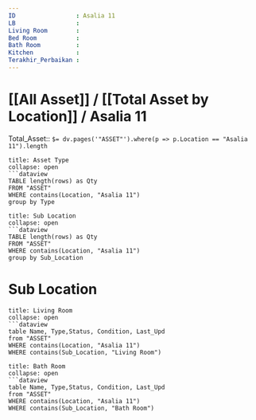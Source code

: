 ```yaml
---
ID                 : Asalia 11
LB                 : 
Living Room        : 
Bed Room           :
Bath Room          :
Kitchen            :
Terakhir_Perbaikan : 
---
```

# [[All Asset]] / [[Total Asset by Location]] / Asalia 11
Total_Asset:: `$= dv.pages('"ASSET"').where(p => p.Location == "Asalia 11").length`




```ad-Asset
title: Asset Type
collapse: open
```dataview 
TABLE length(rows) as Qty 
FROM "ASSET" 
WHERE contains(Location, "Asalia 11")
group by Type
```
```ad-Asset
title: Sub Location
collapse: open
```dataview 
TABLE length(rows) as Qty 
FROM "ASSET" 
WHERE contains(Location, "Asalia 11")
group by Sub_Location
```



# Sub Location
```ad-Sub_Location
title: Living Room
collapse: open
```dataview  
table Name, Type,Status, Condition, Last_Upd
from "ASSET"
WHERE contains(Location, "Asalia 11")
WHERE contains(Sub_Location, "Living Room")
```
```ad-Sub_Location
title: Bath Room
collapse: open
```dataview  
table Name, Type,Status, Condition, Last_Upd
from "ASSET"
WHERE contains(Location, "Asalia 11")
WHERE contains(Sub_Location, "Bath Room")

```
